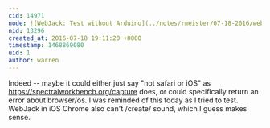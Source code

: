 ```yaml
---
cid: 14971
node: ![WebJack: Test without Arduino](../notes/rmeister/07-18-2016/webjack-test-without-arduino)
nid: 13296
created_at: 2016-07-18 19:11:20 +0000
timestamp: 1468869080
uid: 1
author: warren
---
```


Indeed -- maybe it could either just say "not safari or iOS" as https://spectralworkbench.org/capture does, or could specifically return an error about browser/os. I was reminded of this today as I tried to test. WebJack in iOS Chrome also can't /create/ sound, which I guess makes sense.